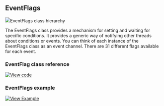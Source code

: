 ## EventFlags

<span class="images">![](http://os-doc-builder.test.mbed.com/docs/development/mbed-os-api-doxy/classrtos_1_1_event_flags.png)<span>EventFlags class hierarchy</span></span>

The EventFlags class provides a mechanism for setting and waiting for specific conditions. It provides a generic way of notifying other threads about conditions or events. You can think of each instance of the EventFlags class as an event channel. There are 31 different flags available for each event.

### EventFlag class reference

[![View code](https://www.mbed.com/embed/?type=library)](http://os-doc-builder.test.mbed.com/docs/development/mbed-os-api-doxy/classrtos_1_1_event_flags.html)

### EventFlags example

[![View Example](https://www.mbed.com/embed/?url=https://github.com/ARMmbed/mbed-os-examples-docs_only)](https://github.com/ARMmbed/mbed-os-examples-docs_only/blob/master/EventFlags/main.cpp)
